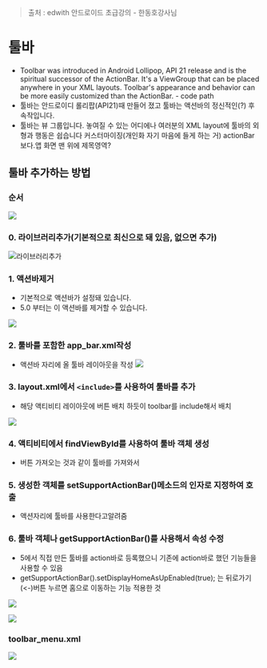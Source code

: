 > 출처 : edwith 안드로이드 초급강의 - 한동호강사님

# 툴바
* Toolbar was introduced in Android Lollipop, API 21 release and is the spiritual successor of the ActionBar. It's a ViewGroup that can be placed anywhere in your XML layouts. Toolbar's appearance and behavior can be more easily customized than the ActionBar. - code path
* 툴바는 안드로이디 롤리팝(API21)때 만들어 졌고 툴바는 액션바의 정신적인(?) 후속작입니다. 
* 툴바는 뷰 그룹입니다. 놓여질 수 있는 어디에나 여러분의 XML layout에 툴바의 외형과 행동은 쉽습니다 커스터마이징(개인화 자기 마음에 들게 하는 거) actionBar보다.앱 화면 맨 위에 제목영역?

## 툴바 추가하는 방법
### 순서
![](https://github.com/HaeSeongPark/TIL/blob/master/img/android/%ED%88%B4%EB%B0%94%EB%A5%BC%20%EC%B6%94%EA%B0%80%ED%95%98%EB%8A%94%20%EB%B0%A9%EB%B2%95.PNG)

### 0. 라이브러리추가(기본적으로 최신으로 돼 있음, 없으면 추가)

![라이브러리추가](https://github.com/HaeSeongPark/TIL/blob/master/img/android/%ED%88%B4%EB%B0%94%EC%B6%94%EA%B0%80%EB%B0%A9%EB%B2%951.PNG)

### 1. 액션바제거
* 기본적으로 액션바가 설정돼 있습니다. 
* 5.0 부터는 이 액션바를 제거할 수 있습니다.

![](https://github.com/HaeSeongPark/TIL/blob/master/img/android/%ED%88%B4%EB%B0%94%EC%B6%94%EA%B0%80%EB%B0%A9%EB%B2%952.PNG)

### 2. 툴바를 포함한 app_bar.xml작성
* 액션바 자리에 올 툴바 레이아웃을 작성
![](https://github.com/HaeSeongPark/TIL/blob/master/img/android/%ED%88%B4%EB%B0%94%EC%B6%94%EA%B0%80%EB%B0%A9%EB%B2%953.PNG)

### 3. layout.xml에서 `<include>`를 사용하여 툴바를 추가
* 해당 액티비티 레이아웃에 버튼 배치 하듯이 toolbar를 include해서 배치

![](https://github.com/HaeSeongPark/TIL/blob/master/img/android/%ED%88%B4%EB%B0%94%EC%B6%94%EA%B0%80%EB%B0%A9%EB%B2%954.PNG)

### 4. 액티비티에서 findViewById를 사용하여 툴바 객체 생성
* 버튼 가져오는 것과 같이 툴바를 가져와서

### 5. 생성한 객체를 setSupportActionBar()메소드의 인자로 지정하여 호출
* 액션자리에 툴바를 사용한다고알려줌
 
### 6. 툴바 객체나 getSupportActionBar()를 사용해서 속성 수정
* 5에서 직접 만든 툴바를 action바로 등록했으니 기존에 action바로 했던 기능들을 사용할 수 있음
* getSupportActionBar().setDisplayHomeAsUpEnabled(true); 는 뒤로가기(<-)버튼 누르면 홈으로 이동하는 기능 적용한 것

![](https://github.com/HaeSeongPark/TIL/blob/master/img/android/%ED%88%B4%EB%B0%94%EC%B6%94%EA%B0%80%EB%B0%A9%EB%B2%955_1.PNG)

![](https://github.com/HaeSeongPark/TIL/blob/master/img/android/%ED%88%B4%EB%B0%94%EC%B6%94%EA%B0%80%EB%B0%A9%EB%B2%955_2.PNG)

### toolbar_menu.xml
![](https://github.com/HaeSeongPark/TIL/blob/master/img/android/toolbar_menu.xml.PNG)
